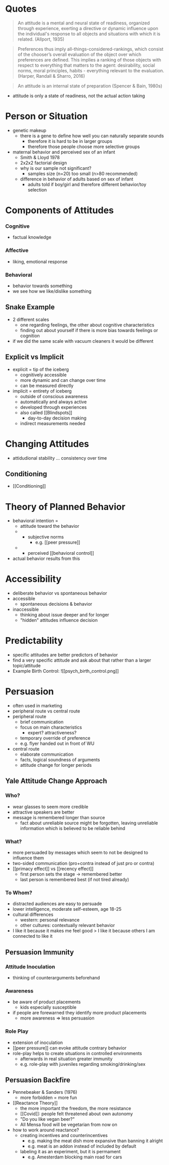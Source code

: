 # Quotes
> An attitude is a mental and neural state of readiness, organized through experience, exerting a directive or dynamic influence upon the individual's response to all objects and situations with which it is related. (Allport, 1935)

> Preferences thus imply all-things-considered-rankings, which consist of the chooser’s overall evaluation of the object over which preferences are defined. This implies a ranking of those objects with respect to everything that matters to the agent: desirability, social norms, moral principles, habits - everything relevant to the evaluation. (Harper, Randall & Sharro, 2016)

> An attitude is an internal state of preparation (Spencer & Bain, 1980s)

- attitude is only a state of readiness, not the actual action taking
# Person or Situation
- genetic makeup
	- there is a gene to define how well you can naturally separate sounds
		- therefore it is hard to be in larger groups
		- therefore those people choose more selective groups
- maternal behavior and perceived sex of an infant
	- Smith & Lloyd 1978
	- 2x2x2 factorial design
	- why is our sample not significant?
		- samples size (n=20) too small (n>80 recommended)
	- difference in behavior of adults based on sex of infant
		- adults told if boy/girl and therefore different behavior/toy selection

# Components of Attitudes
### Cognitive
- factual knowledge

### Affective
- liking, emotional response

### Behavioral
- behavior towards something
- we see how we like/dislike something

## Snake Example
- 2 different scales
	- one regarding feelings, the other about cognitive characteristics
	- finding out about yourself if there is more bias towards feelings or cognition
- if we did the same scale with vacuum cleaners it would be different

## Explicit vs Implicit
- explicit = tip of the iceberg
	- cognitively accessible
	- more dynamic and can change over time
	- can be measured directly
- implicit = entirety of iceberg
	- outside of conscious awareness
	- automatically and always active
	- developed through experiences
	- also called [[Blindspots]]
		- day-to-day decision making
	- indirect measurements needed

# Changing Attitudes
- attidudional stability ... consistency over time

## Conditioning
- [[Conditioning]]

# Theory of Planned Behavior
- behavioral intention =
	- attitude toward the behavior
	- + subjective norms
		- e.g. [[peer pressure]]
	- + perceived [[behavioral control]]
- actual behavior results from this

# Accessibility
- deliberate behavior vs spontaneous behavior
- accessible
	- spontaneous decisions & behavior
- inaccessible
	- thinking about issue deeper and for longer
	- "hidden" attitudes influence decision

# Predictability
- specific attitudes are better predictors of behavior
- find a very specific attitude and ask about that rather than a larger topic/attitude
- Example Birth Control:
![[psych_birth_control.png]]

# Persuasion
- often used in marketing
- peripheral route vs central route
- peripheral route
	- brief communication
	- focus on main characteristics
		- expert? attractiveness?
	- temporary override of preference
	- e.g. flyer handed out in front of WU
- central route
	- elaborate communication
	- facts, logical soundness of arguments
	- attitude change for longer periods

## Yale Attitude Change Approach
### Who?
- wear glasses to seem more credible
- attractive speakers are better
- message is remembered longer than source
	- fact about unreliable source might be forgotten, leaving unreliable information which is believed to be reliable behind

### What?
- more persuaded by messages which seem to not be designed to influence them
- two-sided communication (pro+contra instead of just pro or contra)
- [[primacy effect]] vs [[recency effect]]
	- first person sets the stage -> remembered better
	- last person is remembered best (if not tired already)

### To Whom?
- distracted audiences are easy to persuade
- lower intelligence, moderate self-esteem, age 18-25
- cultural differences
	- western: personal relevance
	- other cultures: contextually relevant behavior
- I like it because it makes me feel good > I like it because others I am connected to like it

## Persuasion Immunity
### Attitude Inoculation
- thinking of counterarguments beforehand

### Awareness
- be aware of product placements
	- kids especially susceptible
- if people are forewarned they identify more product placements
	- more awareness => less persuasion

### Role Play
- extension of inoculation
- [[peer pressure]] can evoke attitude contrary behavior
- role-play helps to create situations in controlled environments
	- afterwards in real situation greater immunity
	- e.g. role-play with juveniles regarding smoking/drinking/sex

## Persuasion Backfire
- Pennebeaker & Sanders (1976)
	- more forbidden = more fun
- [[Reactance Theory]]
	- the more important the freedom, the more resistance
	- [[Covid]]: people felt threatened about own autonomy
	- "Do you like vegan beer?"
	- All Mensa food will be vegetarian from now on
- how to work around reactance?
	- creating incentives and counterincentives
		- e.g. making the meat dish more expansive than banning it alright
		- e.g. meat is an addon instead of included by default
	- labeling it as an experiment, but it is permament
		- e.g. Amesterdam blocking main road for cars